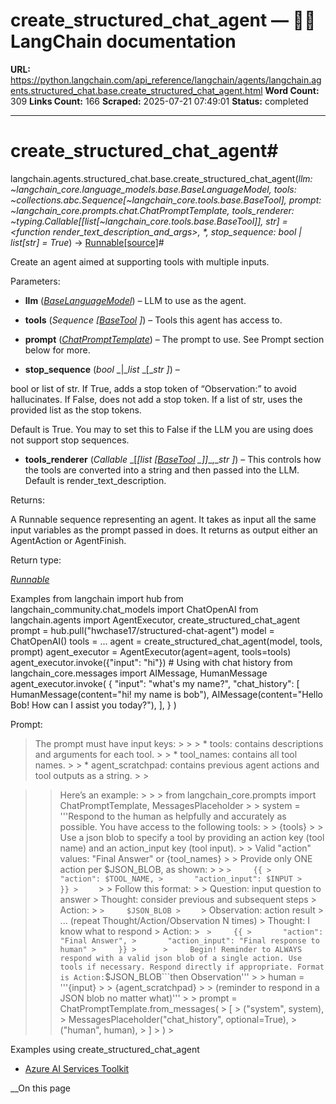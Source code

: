 # create_structured_chat_agent — 🦜🔗 LangChain  documentation

**URL:** https://python.langchain.com/api_reference/langchain/agents/langchain.agents.structured_chat.base.create_structured_chat_agent.html
**Word Count:** 309
**Links Count:** 166
**Scraped:** 2025-07-21 07:49:01
**Status:** completed

---

# create\_structured\_chat\_agent\#

langchain.agents.structured\_chat.base.create\_structured\_chat\_agent\(_llm: ~langchain\_core.language\_models.base.BaseLanguageModel, tools: ~collections.abc.Sequence\[~langchain\_core.tools.base.BaseTool\], prompt: ~langchain\_core.prompts.chat.ChatPromptTemplate, tools\_renderer: ~typing.Callable\[\[list\[~langchain\_core.tools.base.BaseTool\]\], str\] = <function render\_text\_description\_and\_args>, \*, stop\_sequence: bool | list\[str\] = True_\) → [Runnable](https://python.langchain.com/api_reference/core/runnables/langchain_core.runnables.base.Runnable.html#langchain_core.runnables.base.Runnable "langchain_core.runnables.base.Runnable")[\[source\]](https://python.langchain.com/api_reference/_modules/langchain/agents/structured_chat/base.html#create_structured_chat_agent)\#     

Create an agent aimed at supporting tools with multiple inputs.

Parameters:     

  * **llm** \([_BaseLanguageModel_](https://python.langchain.com/api_reference/core/language_models/langchain_core.language_models.base.BaseLanguageModel.html#langchain_core.language_models.base.BaseLanguageModel "langchain_core.language_models.base.BaseLanguageModel")\) – LLM to use as the agent.

  * **tools** \(_Sequence_ _\[_[_BaseTool_](https://python.langchain.com/api_reference/core/tools/langchain_core.tools.base.BaseTool.html#langchain_core.tools.base.BaseTool "langchain_core.tools.base.BaseTool") _\]_\) – Tools this agent has access to.

  * **prompt** \([_ChatPromptTemplate_](https://python.langchain.com/api_reference/core/prompts/langchain_core.prompts.chat.ChatPromptTemplate.html#langchain_core.prompts.chat.ChatPromptTemplate "langchain_core.prompts.chat.ChatPromptTemplate")\) – The prompt to use. See Prompt section below for more.

  * **stop\_sequence** \(_bool_ _|__list_ _\[__str_ _\]_\) – 

bool or list of str. If True, adds a stop token of “Observation:” to avoid hallucinates. If False, does not add a stop token. If a list of str, uses the provided list as the stop tokens.

Default is True. You may to set this to False if the LLM you are using does not support stop sequences.

  * **tools\_renderer** \(_Callable_ _\[__\[__list_ _\[_[_BaseTool_](https://python.langchain.com/api_reference/core/tools/langchain_core.tools.base.BaseTool.html#langchain_core.tools.base.BaseTool "langchain_core.tools.base.BaseTool") _\]__\]__,__str_ _\]_\) – This controls how the tools are converted into a string and then passed into the LLM. Default is render\_text\_description.

Returns:     

A Runnable sequence representing an agent. It takes as input all the same input variables as the prompt passed in does. It returns as output either an AgentAction or AgentFinish.

Return type:     

[_Runnable_](https://python.langchain.com/api_reference/core/runnables/langchain_core.runnables.base.Runnable.html#langchain_core.runnables.base.Runnable "langchain_core.runnables.base.Runnable")

Examples               from langchain import hub     from langchain_community.chat_models import ChatOpenAI     from langchain.agents import AgentExecutor, create_structured_chat_agent          prompt = hub.pull("hwchase17/structured-chat-agent")     model = ChatOpenAI()     tools = ...          agent = create_structured_chat_agent(model, tools, prompt)     agent_executor = AgentExecutor(agent=agent, tools=tools)          agent_executor.invoke({"input": "hi"})          # Using with chat history     from langchain_core.messages import AIMessage, HumanMessage     agent_executor.invoke(         {             "input": "what's my name?",             "chat_history": [                 HumanMessage(content="hi! my name is bob"),                 AIMessage(content="Hello Bob! How can I assist you today?"),             ],         }     )     

Prompt:

> The prompt must have input keys: >      >  >   * tools: contains descriptions and arguments for each tool. >  >   * tool\_names: contains all tool names. >  >   * agent\_scratchpad: contains previous agent actions and tool outputs as a string. >  > 

>  > Here’s an example: >      >      >     from langchain_core.prompts import ChatPromptTemplate, MessagesPlaceholder >      >     system = '''Respond to the human as helpfully and accurately as possible. You have access to the following tools: >      >     {tools} >      >     Use a json blob to specify a tool by providing an action key (tool name) and an action_input key (tool input). >      >     Valid "action" values: "Final Answer" or {tool_names} >      >     Provide only ONE action per $JSON_BLOB, as shown: >      >     ``` >     {{ >       "action": $TOOL_NAME, >       "action_input": $INPUT >     }} >     ``` >      >     Follow this format: >      >     Question: input question to answer >     Thought: consider previous and subsequent steps >     Action: >     ``` >     $JSON_BLOB >     ``` >     Observation: action result >     ... (repeat Thought/Action/Observation N times) >     Thought: I know what to respond >     Action: >     ``` >     {{ >       "action": "Final Answer", >       "action_input": "Final response to human" >     }} >      >     Begin! Reminder to ALWAYS respond with a valid json blob of a single action. Use tools if necessary. Respond directly if appropriate. Format is Action:```$JSON_BLOB```then Observation''' >      >     human = '''{input} >      >     {agent_scratchpad} >      >     (reminder to respond in a JSON blob no matter what)''' >      >     prompt = ChatPromptTemplate.from_messages( >         [ >             ("system", system), >             MessagesPlaceholder("chat_history", optional=True), >             ("human", human), >         ] >     ) >     

Examples using create\_structured\_chat\_agent

  * [Azure AI Services Toolkit](https://python.langchain.com/docs/integrations/tools/azure_ai_services/)

__On this page
